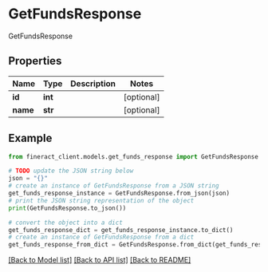 # GetFundsResponse

GetFundsResponse

## Properties

Name | Type | Description | Notes
------------ | ------------- | ------------- | -------------
**id** | **int** |  | [optional] 
**name** | **str** |  | [optional] 

## Example

```python
from fineract_client.models.get_funds_response import GetFundsResponse

# TODO update the JSON string below
json = "{}"
# create an instance of GetFundsResponse from a JSON string
get_funds_response_instance = GetFundsResponse.from_json(json)
# print the JSON string representation of the object
print(GetFundsResponse.to_json())

# convert the object into a dict
get_funds_response_dict = get_funds_response_instance.to_dict()
# create an instance of GetFundsResponse from a dict
get_funds_response_from_dict = GetFundsResponse.from_dict(get_funds_response_dict)
```
[[Back to Model list]](../README.md#documentation-for-models) [[Back to API list]](../README.md#documentation-for-api-endpoints) [[Back to README]](../README.md)


